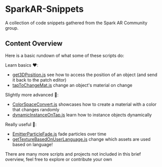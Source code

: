 # SparkAR-Snippets
A collection of code snippets gathered from the Spark AR Community group. 

## Content Overview
Here is a basic rundown of what some of these scripts do:

Learn basics ❤️:
- [get3DPosition.js](./get3DPosition.js) see how to access the position of an object (and send it back to the patch editor)
- [tapToChangeMat.js](./tapToChangeMat.js) change an object's material on change

Slightly more advanced 💪:
- [ColorSpaceConvert.js](./ColorSpaceConvert.js) showcases how to create a material with a color that changes randomly
- [dynamicInstanceOnTap.js](dynamicInstanceOnTap.js) learn how to instance objects dynamically

Really useful 👀:
- [EmitterParticleFade.js](./EmitterParticleFade.js) fade particles over time
- [getTextureBasedOnUserLanguage.js](getTextureBasedOnUserLanguage.js) change which assets are used based on language!

There are many more scripts and projects not included in this brief overview, feel free to explore or contribute your own
